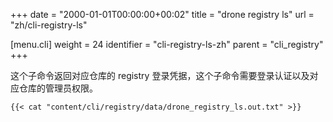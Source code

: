 +++
date = "2000-01-01T00:00:00+00:02"
title = "drone registry ls"
url = "zh/cli-registry-ls"

[menu.cli]
  weight = 24
  identifier = "cli-registry-ls-zh"
  parent = "cli_registry"
+++

<!--This subcommand returns a list of registry credentials for the named repository. Please note this command requires authentication and administrative privilege to the repository.-->

这个子命令返回对应仓库的 registry 登录凭据，这个子命令需要登录认证以及对应仓库的管理员权限。

```text
{{< cat "content/cli/registry/data/drone_registry_ls.out.txt" >}}
```
